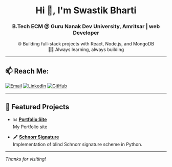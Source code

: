<h1 align="center">Hi 👋, I'm Swastik Bharti</h1>
<h3 align="center">B.Tech ECM @ Guru Nanak Dev University, Amritsar | web Developer</h3>

<p align="center">
  🌐 Building full-stack projects with React, Node.js, and MongoDB<br>
  🧑‍💻 Always learning, always building
</p>

---

## 📫 Reach Me:
[![Email](https://img.shields.io/badge/Email-D14836?logo=gmail&logoColor=white)](mailto:sasbharti242004@gmail.com)
[![LinkedIn](https://img.shields.io/badge/LinkedIn-0077B5.svg?logo=linkedin&logoColor=white)](https://www.linkedin.com/in/swastik-bharti-4644b530a/)
[![GitHub](https://img.shields.io/badge/GitHub-181717.svg?logo=github&logoColor=white)](https://github.com/S-Bharti009)

---

## 🌟 Featured Projects

- 📊 [**Portfolio Site**](https://github.com/S-Bharti009/Portfolio)  
  My Portfolio site

- 🖋️ [**Schnorr Signature**](https://github.com/S-Bharti009/Schnoor-signatures--python-implementation)  
  Implementation of blind Schnorr signature scheme in Python.

---

_Thanks for visiting!_

